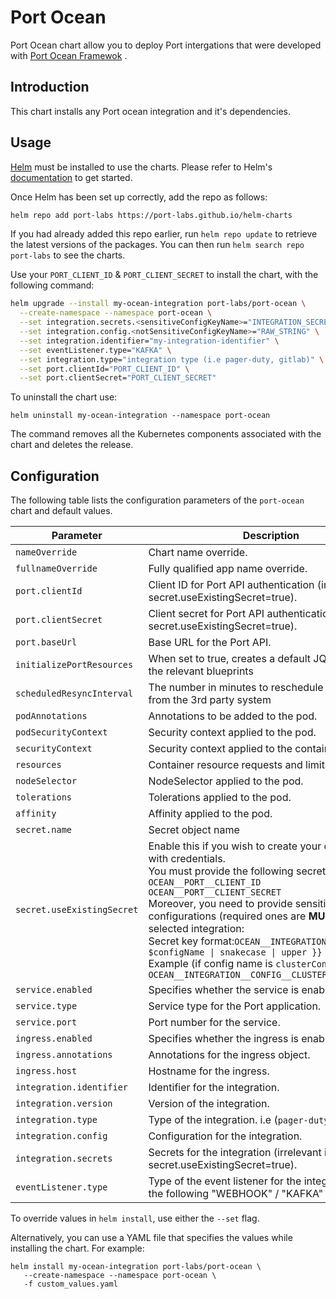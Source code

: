 # Port Ocean

Port Ocean chart allow you to deploy Port intergations that were developed with [Port Ocean Framewok](https://github.com/port-labs/port-ocean.git) .

## Introduction

This chart installs any Port ocean integration and it's dependencies.

## Usage

[Helm](https://helm.sh) must be installed to use the charts.  Please refer to
Helm's [documentation](https://helm.sh/docs) to get started.

Once Helm has been set up correctly, add the repo as follows:

```bash showLineNumbers
helm repo add port-labs https://port-labs.github.io/helm-charts
```

If you had already added this repo earlier, run `helm repo update` to retrieve
the latest versions of the packages.  You can then run `helm search repo
port-labs` to see the charts.

Use your `PORT_CLIENT_ID` & `PORT_CLIENT_SECRET` to install the chart, with the following command:

```bash showLineNumbers
helm upgrade --install my-ocean-integration port-labs/port-ocean \
  --create-namespace --namespace port-ocean \
  --set integration.secrets.<sensitiveConfigKeyName>="INTEGRATION_SECRET" \
  --set integration.config.<notSensitiveConfigKeyName>="RAW_STRING" \
  --set integration.identifier="my-integration-identifier" \
  --set eventListener.type="KAFKA" \
  --set integration.type="integration type (i.e pager-duty, gitlab)" \
  --set port.clientId="PORT_CLIENT_ID" \
  --set port.clientSecret="PORT_CLIENT_SECRET"
```

To uninstall the chart use:

    helm uninstall my-ocean-integration --namespace port-ocean

The command removes all the Kubernetes components associated with the chart and deletes the release.


## Configuration

The following table lists the configuration parameters of the `port-ocean` chart and default values.

| Parameter                      | Description                                                                                                                                                                                                                                                                                                                                                                                                                                                                                      | Default                     |
|--------------------------------|--------------------------------------------------------------------------------------------------------------------------------------------------------------------------------------------------------------------------------------------------------------------------------------------------------------------------------------------------------------------------------------------------------------------------------------------------------------------------------------------------|-----------------------------|
| `nameOverride`                 | Chart name override.                                                                                                                                                                                                                                                                                                                                                                                                                                                                             | `""`                        |
| `fullnameOverride`             | Fully qualified app name override.                                                                                                                                                                                                                                                                                                                                                                                                                                                               | `""`                        |
| `port.clientId`                | Client ID for Port API authentication (irrelevant if secret.useExistingSecret=true).                                                                                                                                                                                                                                                                                                                                                                                                             |                             |
| `port.clientSecret`            | Client secret for Port API authentication (irrelevant if secret.useExistingSecret=true).                                                                                                                                                                                                                                                                                                                                                                                                         |                             |
| `port.baseUrl`                 | Base URL for the Port API.                                                                                                                                                                                                                                                                                                                                                                                                                                                                       | `https://api.getport.io/v1` |
| `initializePortResources`      | When set to true, creates a default JQ mapping and the relevant blueprints                                                                                                                                                                                                                                                                                                                                                                                                                       | `true`                      |
| `scheduledResyncInterval`      | The number in minutes to reschedule and poll data from the 3rd party system                                                                                                                                                                                                                                                                                                                                                                                                                      | `null`                      |
| `podAnnotations`               | Annotations to be added to the pod.                                                                                                                                                                                                                                                                                                                                                                                                                                                              | `{}`                        |
| `podSecurityContext`           | Security context applied to the pod.                                                                                                                                                                                                                                                                                                                                                                                                                                                             | `{}`                        |
| `securityContext`              | Security context applied to the container.                                                                                                                                                                                                                                                                                                                                                                                                                                                       | `{}`                        |
| `resources`                    | Container resource requests and limits.                                                                                                                                                                                                                                                                                                                                                                                                                                                          | `{}`                        |
| `nodeSelector`                 | NodeSelector applied to the pod.                                                                                                                                                                                                                                                                                                                                                                                                                                                                 | `{}`                        |
| `tolerations`                  | Tolerations applied to the pod.                                                                                                                                                                                                                                                                                                                                                                                                                                                                  | `[]`                        |
| `affinity`                     | Affinity applied to the pod.                                                                                                                                                                                                                                                                                                                                                                                                                                                                     | `{}`                        |
| `secret.name`                  | Secret object name                                                                                                                                                                                                                                                                                                                                                                                                                                                                               | `""`                        |
| `secret.useExistingSecret`     | Enable this if you wish to create your own secret with credentials.<br>You must provide the following secrets:<br>`OCEAN__PORT__CLIENT_ID`<br>`OCEAN__PORT__CLIENT_SECRET`<br>Moreover, you need to provide sensitive configurations (required ones are **MUST**) for the selected integration:<br>Secret key format:`OCEAN__INTEGRATION__CONFIG__{{ $configName \| snakecase \| upper }}`<br>Example (if config name is `clusterConfMapping`): `OCEAN__INTEGRATION__CONFIG__CLUSTER_CONF_MAPPING` | `false`                     |
| `service.enabled`              | Specifies whether the service is enabled or not.                                                                                                                                                                                                                                                                                                                                                                                                                                                 | `true`                      |
| `service.type`                 | Service type for the Port application.                                                                                                                                                                                                                                                                                                                                                                                                                                                           | `ClusterIP`                 |
| `service.port`                 | Port number for the service.                                                                                                                                                                                                                                                                                                                                                                                                                                                                     | `8000`                      |
| `ingress.enabled`              | Specifies whether the ingress is enabled or not.                                                                                                                                                                                                                                                                                                                                                                                                                                                 | `false`                     |
| `ingress.annotations`          | Annotations for the ingress object.                                                                                                                                                                                                                                                                                                                                                                                                                                                              | `{}`                        |
| `ingress.host`                 | Hostname for the ingress.                                                                                                                                                                                                                                                                                                                                                                                                                                                                        | `null`                      |
| `integration.identifier`       | Identifier for the integration.                                                                                                                                                                                                                                                                                                                                                                                                                                                                  | `""`                        |
| `integration.version`          | Version of the integration.                                                                                                                                                                                                                                                                                                                                                                                                                                                                      | `""`                        |
| `integration.type`             | Type of the integration. i.e (`pager-duty`)                                                                                                                                                                                                                                                                                                                                                                                                                                                      | `""`                        |
| `integration.config`           | Configuration for the integration.                                                                                                                                                                                                                                                                                                                                                                                                                                                               | `{}`                        |
| `integration.secrets`          | Secrets for the integration (irrelevant if secret.useExistingSecret=true).                                                                                                                                                                                                                                                                                                                                                                                                                       | `{}`                        |
| `eventListener.type`           | Type of the event listener for the integration, one of the following "WEBHOOK" / "KAFKA" / "SAMPLE"                                                                                                                                                                                                                                                                                                                                                                                              | `"KAFKA"`                   |

To override values in `helm install`, use either the `--set` flag.

Alternatively, you can use a YAML file that specifies the values while installing the chart. For example:

    helm install my-ocean-integration port-labs/port-ocean \
       --create-namespace --namespace port-ocean \
       -f custom_values.yaml
